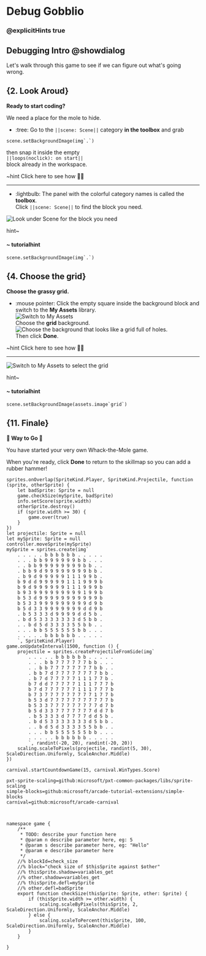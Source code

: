 # Debug Gobblio
### @explicitHints true


## Debugging Intro @showdialog

Let's walk through this game to see if we can figure out what's going wrong.



## {2. Look Aroud}

**Ready to start coding?**

We need a place for the mole to hide.


- :tree: Go to the ``||scene: Scene||`` category **in the toolbox** and grab <br/>

```block
scene.setBackgroundImage(img`.`)
```

then snap it inside the empty <br/>
``||loops(noclick): on start||`` <br/>
block already in the workspace.


~hint Click here to see how 🕵🏽

---

- :lightbulb: The panel with the colorful category names is called the
 **toolbox**. <br/>
 Click ``||scene: Scene||`` to find the block you need.

![Look under Scene for the block you need](/static/skillmap/mole/add-bg-block.gif "Drag out the background block to fill later.")

hint~


#### ~ tutorialhint


```blocks
scene.setBackgroundImage(img`.`)
```


## {4. Choose the grid}

**Choose the grassy grid.**

- :mouse pointer: Click the empty square inside the background block and switch to the **My Assets** library.<br/>
![Switch to My Assets](/static/skillmap/mole/my-assets.gif "Change from the Editor to My Assets and select the grid.")
<br/>Choose the **grid** background.<br/>
![Choose the background that looks like a grid full of holes.](/static/skillmap/mole/grid.png "Select the grid from My Assets.")
<br/>Then click **Done**.


~hint Click here to see how 🕵🏽

---

![Switch to My Assets to select the grid](/static/skillmap/mole/choose-bg.gif "Click the grassy grid background.")

hint~

#### ~ tutorialhint

```blocks
scene.setBackgroundImage(assets.image`grid`)
```



## {11. Finale}

**🎉 Way to Go 🎉**

You have started your very own Whack-the-Mole game.

When you're ready, click **Done** to return to the skillmap so you can add a rubber hammer!



```template
sprites.onOverlap(SpriteKind.Player, SpriteKind.Projectile, function (sprite, otherSprite) {
    let badSprite: Sprite = null
    game.checkSize(mySprite, badSprite)
    info.setScore(sprite.width)
    otherSprite.destroy()
    if (sprite.width >= 30) {
        game.over(true)
    }
})
let projectile: Sprite = null
let mySprite: Sprite = null
controller.moveSprite(mySprite)
mySprite = sprites.create(img`
    . . . . . b b b b b b . . . . .
    . . . b b 9 9 9 9 9 9 b b . . .
    . . b b 9 9 9 9 9 9 9 9 b b . .
    . b b 9 d 9 9 9 9 9 9 9 9 b b .
    . b 9 d 9 9 9 9 9 1 1 1 9 9 b .
    b 9 d d 9 9 9 9 9 1 1 1 9 9 9 b
    b 9 d 9 9 9 9 9 9 1 1 1 9 9 9 b
    b 9 3 9 9 9 9 9 9 9 9 9 1 9 9 b
    b 5 3 d 9 9 9 9 9 9 9 9 9 9 9 b
    b 5 3 3 9 9 9 9 9 9 9 9 9 d 9 b
    b 5 d 3 3 9 9 9 9 9 9 9 d d 9 b
    . b 5 3 3 3 d 9 9 9 9 d d 5 b .
    . b d 5 3 3 3 3 3 3 3 d 5 b b .
    . . b d 5 d 3 3 3 3 5 5 b b . .
    . . . b b 5 5 5 5 5 5 b b . . .
    . . . . . b b b b b b . . . . .
    `, SpriteKind.Player)
game.onUpdateInterval(1500, function () {
    projectile = sprites.createProjectileFromSide(img`
        . . . . . b b b b b b . . . . .
        . . . b b 7 7 7 7 7 7 b b . . .
        . . b b 7 7 7 7 7 7 7 7 b b . .
        . b b 7 d 7 7 7 7 7 7 7 7 b b .
        . b 7 d 7 7 7 7 7 1 1 1 7 7 b .
        b 7 d d 7 7 7 7 7 1 1 1 7 7 7 b
        b 7 d 7 7 7 7 7 7 1 1 1 7 7 7 b
        b 7 3 7 7 7 7 7 7 7 7 7 1 7 7 b
        b 5 3 d 7 7 7 7 7 7 7 7 7 7 7 b
        b 5 3 3 7 7 7 7 7 7 7 7 7 d 7 b
        b 5 d 3 3 7 7 7 7 7 7 7 d d 7 b
        . b 5 3 3 3 d 7 7 7 7 d d 5 b .
        . b d 5 3 3 3 3 3 3 3 d 5 b b .
        . . b d 5 d 3 3 3 3 5 5 b b . .
        . . . b b 5 5 5 5 5 5 b b . . .
        . . . . . b b b b b b . . . . .
        `, randint(-20, 20), randint(-20, 20))
    scaling.scaleToPixels(projectile, randint(5, 30), ScaleDirection.Uniformly, ScaleAnchor.Middle)
})

```

```ghost
carnival.startCountdownGame(15, carnival.WinTypes.Score)
```


```package
pxt-sprite-scaling=github:microsoft/pxt-common-packages/libs/sprite-scaling
simple-blocks=github:microsoft/arcade-tutorial-extensions/simple-blocks
carnival=github:microsoft/arcade-carnival
```

```customts


namespace game {
    /**
     * TODO: describe your function here
     * @param n describe parameter here, eg: 5
     * @param s describe parameter here, eg: "Hello"
     * @param e describe parameter here
     */
    //% blockId=check_size
    //% block="check size of $thisSprite against $other"
    //% thisSprite.shadow=variables_get
    //% other.shadow=variables_get
    //% thisSprite.defl=mySprite
    //% other.defl=badSprite
    export function checkSize(thisSprite: Sprite, other: Sprite) {
        if (thisSprite.width >= other.width) {
            scaling.scaleByPixels(thisSprite, 2, ScaleDirection.Uniformly, ScaleAnchor.Middle)
        } else {
            scaling.scaleToPercent(thisSprite, 100, ScaleDirection.Uniformly, ScaleAnchor.Middle)
        }
    }

}

```


